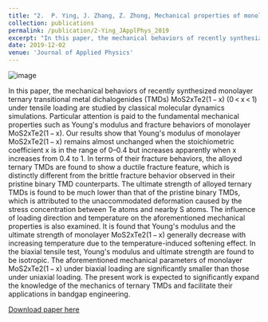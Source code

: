 ```yaml
---
title: "2.	P. Ying, J. Zhang, Z. Zhong, Mechanical properties of monolayer ternary transitional metal dichalogenides MoS2xTe2(1 − x): A molecular dynamics study. Journal of Applied Physics 126, 215105 (2019)."
collection: publications
permalink: /publication/2-Ying_JApplPhys_2019
excerpt: "In this paper, the mechanical behaviors of recently synthesized monolayer ternary transitional metal dichalogenides (TMDs) MoS2xTe2(1 − x) (0 < x < 1) under tensile loading are studied by classical molecular dynamics simulations. Particular attention is paid to the fundamental mechanical properties such as Young's modulus and fracture behaviors of monolayer MoS2xTe2(1 − x)."
date: 2019-12-02
venue: 'Journal of Applied Physics'
---
```

![image](https://user-images.githubusercontent.com/54773018/221376393-253ec78a-7e82-4e0e-89c3-9955508cc2a8.png)

In this paper, the mechanical behaviors of recently synthesized monolayer ternary transitional metal dichalogenides (TMDs) MoS2xTe2(1 − x) (0 < x < 1) under tensile loading are studied by classical molecular dynamics simulations. Particular attention is paid to the fundamental mechanical properties such as Young's modulus and fracture behaviors of monolayer MoS2xTe2(1 − x). Our results show that Young's modulus of monolayer MoS2xTe2(1 − x) remains almost unchanged when the stoichiometric coefficient x is in the range of 0–0.4 but increases apparently when x increases from 0.4 to 1. In terms of their fracture behaviors, the alloyed ternary TMDs are found to show a ductile fracture feature, which is distinctly different from the brittle fracture behavior observed in their pristine binary TMD counterparts. The ultimate strength of alloyed ternary TMDs is found to be much lower than that of the pristine binary TMDs, which is attributed to the unaccommodated deformation caused by the stress concentration between Te atoms and nearby S atoms. The influence of loading direction and temperature on the aforementioned mechanical properties is also examined. It is found that Young's modulus and the ultimate strength of monolayer MoS2xTe2(1 − x) generally decrease with increasing temperature due to the temperature-induced softening effect. In the biaxial tensile test, Young's modulus and ultimate strength are found to be isotropic. The aforementioned mechanical parameters of monolayer MoS2xTe2(1 − x) under biaxial loading are significantly smaller than those under uniaxial loading. The present work is expected to significantly expand the knowledge of the mechanics of ternary TMDs and facilitate their applications in bandgap engineering.

[Download paper here](http://hityingph.github.io/files/2-Ying_JApplPhys_2019.pdf)
